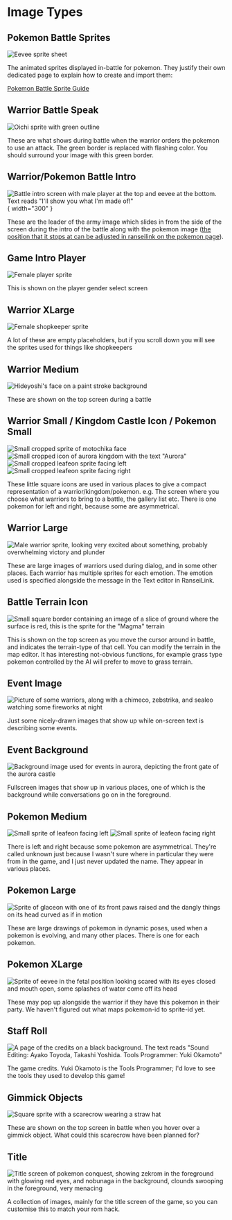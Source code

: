 # Image Types

## Pokemon Battle Sprites

![Eevee sprite sheet](../../assets/image-types/pokemon-battle-sprites.png)

The animated sprites displayed in-battle for pokemon. They justify their own dedicated page to explain how to create and import them:

[Pokemon Battle Sprite Guide](./pokemon-battle-sprite-guide.md)

## Warrior Battle Speak

![Oichi sprite with green outline](../../assets/image-types/warrior-battle-speak.png)

These are what shows during battle when the warrior orders the pokemon to use an attack. The green border is replaced with flashing color. You should surround your image with this green border.

## Warrior/Pokemon Battle Intro

![Battle intro screen with male player at the top and eevee at the bottom. Text reads "I'll show you what I'm made of!"](../../assets/image-types/battle-intro.png){ width="300" }

These are the leader of the army image which slides in from the side of the screen during the intro of the battle along with the pokemon image ([the position that it stops at can be adjusted in ranseilink on the pokemon page](../../research/game-data/pokemon-battle-intro-sprite-offset.md)).

## Game Intro Player

![Female player sprite](../../assets/image-types/game-intro-player.png)

This is shown on the player gender select screen

## Warrior XLarge

![Female shopkeeper sprite](../../assets/image-types/warrior-xl.png)

A lot of these are empty placeholders, but if you scroll down you will see the sprites used for things like shopkeepers

## Warrior Medium

![Hideyoshi's face on a paint stroke background](../../assets/image-types/warrior-m.png)

These are shown on the top screen during a battle

## Warrior Small / Kingdom Castle Icon / Pokemon Small

![Small cropped sprite of motochika face](../../assets/image-types/warrior-s.png)
![Small cropped icon of aurora kingdom with the text "Aurora"](../../assets/image-types/kingdom-s.png)
![Small cropped leafeon sprite facing left](../../assets/image-types/pokemon-sl.png)
![Small cropped leafeon sprite facing right](../../assets/image-types/pokemon-sr.png)

These little square icons are used in various places to give a compact representation of a warrior/kingdom/pokemon. e.g. The screen where you choose what warriors to bring to a battle, the gallery list etc. There is one pokemon for left and right, because some are asymmetrical.

## Warrior Large

![Male warrior sprite, looking very excited about something, probably overwhelming victory and plunder](../../assets/image-types/warrior-l.png)

These are large images of warriors used during dialog, and in some other places. Each warrior has multiple sprites for each emotion. The emotion used is specified alongside the message in the Text editor in RanseiLink.

## Battle Terrain Icon

![Small square border containing an image of a slice of ground where the surface is red, this is the sprite for the "Magma" terrain](../../assets/image-types/battle-terrain.png)

This is shown on the top screen as you move the cursor around in battle, and indicates the terrain-type of that cell. You can modify the terrain in the map editor. It has interesting not-obvious functions, for example grass type pokemon controlled by the AI will prefer to move to grass terrain.

## Event Image

![Picture of some warriors, along with a chimeco, zebstrika, and sealeo watching some fireworks at night](../../assets/image-types/event-img.png)

Just some nicely-drawn images that show up while on-screen text is describing some events.

## Event Background

![Background image used for events in aurora, depicting the front gate of the aurora castle](../../assets/image-types/event-bg.png)

Fullscreen images that show up in various places, one of which is the background while conversations go on in the foreground.

## Pokemon Medium

![Small sprite of leafeon facing left](../../assets/image-types/pokemon-ml.png)
![Small sprite of leafeon facing right](../../assets/image-types/pokemon-mr.png)

There is left and right because some pokemon are asymmetrical. They're called unknown just because I wasn't sure where in particular they were from in the game, and I just never updated the name. They appear in various places.

## Pokemon Large

![Sprite of glaceon with one of its front paws raised and the dangly things on its head curved as if in motion](../../assets/image-types/pokemon-l.png)

These are large drawings of pokemon in dynamic poses, used when a pokemon is evolving, and many other places. There is one for each pokemon.

## Pokemon XLarge

![Sprite of eevee in the fetal position looking scared with its eyes closed and mouth open, some splashes of water come off its head](../../assets/image-types/pokemon-xl.png)

These may pop up alongside the warrior if they have this pokemon in their party. We haven't figured out what maps pokemon-id to sprite-id yet.

## Staff Roll

![A page of the credits on a black background. The text reads "Sound Editing: Ayako Toyoda, Takashi Yoshida. Tools Programmer: Yuki Okamoto"](../../assets/image-types/staffroll.png)

The game credits. Yuki Okamoto is the Tools Programmer; I'd love to see the tools they used to develop this game!

## Gimmick Objects

![Square sprite with a scarecrow wearing a straw hat](../../assets/image-types/gimmick-obj.png)

These are shown on the top screen in battle when you hover over a gimmick object. What could this scarecrow have been planned for?

## Title

![Title screen of pokemon conquest, showing zekrom in the foreground with glowing red eyes, and nobunaga in the background, clounds swooping in the foreground, very menacing](../../assets/image-types/title.png)

A collection of images, mainly for the title screen of the game, so you can customise this to match your rom hack.

